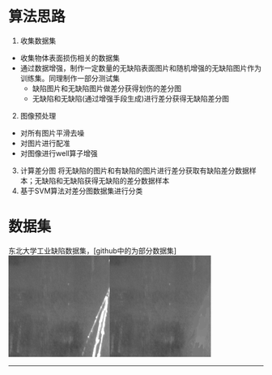 # 算法思路
1. 收集数据集
- 收集物体表面损伤相关的数据集
- 通过数据增强，制作一定数量的无缺陷表面图片和随机增强的无缺陷图片作为训练集。同理制作一部分测试集
    - 缺陷图片和无缺陷图片做差分获得划伤的差分图
    - 无缺陷和无缺陷(通过增强手段生成)进行差分获得无缺陷差分图
2. 图像预处理
- 对所有图片平滑去噪
- 对图片进行配准
- 对图像进行well算子增强
3. 计算差分图
将无缺陷的图片和有缺陷的图片进行差分获取有缺陷差分数据样本；无缺陷和无缺陷获得无缺陷的差分数据样本
4. 基于SVM算法对差分图数据集进行分类


# 数据集
东北大学工业缺陷数据集，[github中的为部分数据集]
![1.png](imgs/1.png)![2.png](imgs/2.png)

---